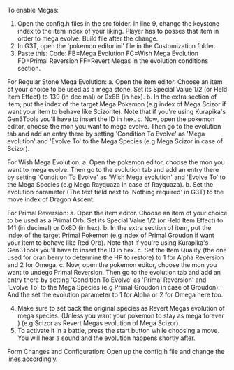 
To enable Megas:

  1. Open the config.h files in the src folder. In line 9, change the keystone index to the item index of your liking. Player has to posses that item in order to mega evolve. Build file after the change.
  2. In G3T, open the 'pokemon editor.ini' file in the Customization folder.
  3. Paste this:
  Code:
  FB=Mega Evolution FC=Wish Mega Evolution FD=Primal Reversion FF=Revert Megas
    in the evolution conditions section.
  
  For Regular Stone Mega Evolution:
      a. Open the item editor. Choose an item of your choice to be used as a mega stone. Set its Special Value 1/2 (or Held Item Effect) to 139 (in decimal) or 0x8B (in hex). 
      b. In the extra section of item, put the index of the target Mega Pokemon (e.g index of Mega Scizor if want your item to behave like Scizorite). Note that if you're using Kurapika's Gen3Tools you'll have to insert the ID in hex.
      c. Now, open the pokemon editor, choose the mon you want to mega evolve. Then go to the evolution tab and add an entry there by setting 'Condition To Evolve' as 'Mega evolution' and 
          'Evolve To' to the Mega Species (e.g Mega Scizor in case of Scizor).
          
  For Wish Mega Evolution:
      a. Open the pokemon editor, choose the mon you want to mega evolve. Then go to the evolution tab and add an entry there by setting 'Condition To Evolve' as 'Wish Mega evolution' and 
          'Evolve To' to the Mega Species (e.g Mega Rayquaza in case of Rayquaza).
      b. Set the evolution parameter (The text field next to 'Nothing required' in G3T) to the move index of Dragon Ascent.
      
  For Primal Reversion:
      a. Open the item editor. Choose an item of your choice to be used as a Primal Orb. Set its Special Value 1/2 (or Held Item Effect) to 141 (in decimal) or 0x8D (in hex). 
      b. In the extra section of item, put the index of the target Primal Pokemon (e.g index of Primal Groudon if want your item to behave like Red Orb). Note that if you're using Kurapika's Gen3Tools you'll have to insert the ID in hex.
      c. Set the Item Quality (the one used for oran berry to determine the HP to restore) to 1 for Alpha Reversion and 2 for Omega.
      c. Now, open the pokemon editor, choose the mon you want to undego Primal Reversion. Then go to the evolution tab and add an entry there by setting 'Condition To Evolve' as 'Primal Reversion' and 
          'Evolve To' to the Mega Species (e.g Primal Groudon in case of Groudon). And the set the evolution parameter to 1 for Alpha or 2 for Omega here too.
      
  4. Make sure to set back the original species as Revert Megas evolution of mega species. (Unless you want your pokemon to stay as mega forever )
          (e.g Scizor as Revert Megas evolution of Mega Scizor).
  5. To activate it in a battle, press the start button while choosing a move. You will hear a sound and the evolution happens shortly after.


Form Changes and Configuration:
  Open up the config.h file and change the lines accordingly.
